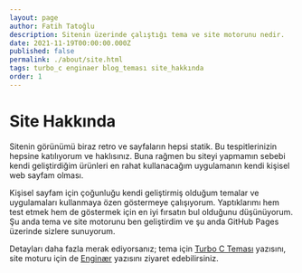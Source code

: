 ```yaml
---
layout: page
author: Fatih Tatoğlu
description: Sitenin üzerinde çalıştığı tema ve site motorunu nedir.
date: 2021-11-19T00:00:00.000Z
published: false
permalink: ./about/site.html
tags: turbo_c enginaer blog_teması site_hakkında
order: 1
---
```


# Site Hakkında

Sitenin görünümü biraz retro ve sayfaların hepsi statik. Bu tespitlerinizin hepsine katılıyorum ve haklısınız. Buna rağmen bu siteyi yapmamın sebebi kendi geliştirdiğim ürünleri en rahat kullanacağım uygulamanın kendi kişisel web sayfam olması.

Kişisel sayfam için çoğunluğu kendi geliştirmiş olduğum temalar ve uygulamaları kullanmaya özen göstermeye çalışıyorum. Yaptıklarımı hem test etmek hem de göstermek için en iyi fırsatın bul olduğunu düşünüyorum. Şu anda tema ve site motorunu ben geliştirdim ve şu anda GitHub Pages üzerinde sizlere sunuyorum.

Detayları daha fazla merak ediyorsanız; tema için [Turbo C Teması](https://blog.tatoglu.net/post/turboc-blog-theme.html) yazısını, site moturu için de [Enginær](https://blog.tatoglu.net/post/enginaer.html) yazısını ziyaret edebilirsiniz.
